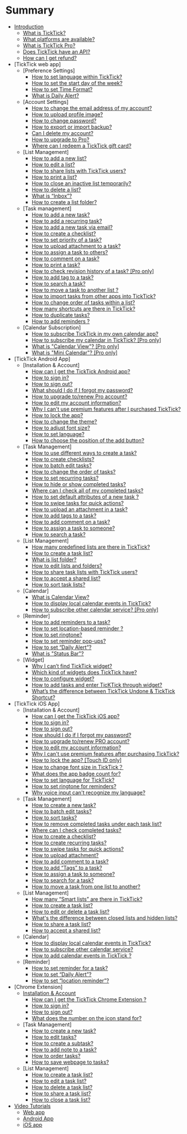 # Summary

* [Introduction](README.md)
   * [What is TickTick?](what_is_ticktick.md)
   * [What platforms are available?](which_device_is_needed_to_use_ticktick.md)
   * [What is TickTick Pro?](is_ticktick_free.md)
   * [Does TickTick have an API?](does_ticktick_have_an_api.md)
   * [How can I get refund?](how_can_i_get_refund.md)
* [TickTick web app]
   * [Preference Settings]
       * [How to set language within TickTick?](how_to_set_language_in_ticktick.md)
       * [How to set the start day of the week?](ticktick_web_app/how_to_set_the_start_of_week.md)
       * [How to set Time Format?](ticktick_web_app/how_to_set_time_format.md)
       * [What is Daily Alert?](ticktick_web_app/how_to_set_daily_alert_time.md)
   * [Account Settings]
       * [How to change the email address of my account?](ticktick_web_app/how_to_change_the_email_address_of_your_account.md)
       * [How to upload profile image?](ticktick_web_app/how_to_upload_your_profile_image.md)
       * [How to change password?](ticktick_web_app/how_to_change_password.md)
       * [How to export or import backup?](ticktick_web_app/how_to_generate_and_import_backups.md)
       * [Can I delete my account?](ticktick_web_app/how_to_delete_your_account.md)
       * [How to upgrade to Pro?](ticktick_web_app/how_to_upgrade_to_pro.md)
       * [Where can I redeem a TickTick gift card?](ticktick_web_app/where_can_i_redeem_a_ticktick_gift_certificate.md)
   * [List Management]
       * [How to add a new list?](ticktick_web_app/how_to_add_a_new_list.md)
       * [How to edit a list?](ticktick_web_app/how_to_edit_lists.md)
       * [How to share lists with TickTick users?](ticktick_web_app/how_to_share_lists.md)
       * [How to print a list?](ticktick_web_app/how_to_print_a_list.md)
       * [How to close an inactive list temporarily?](ticktick_web_app/how_to_close_a_list.md)
       * [How to delete a list?](ticktick_web_app/how_to_delete_a_list.md)
       * [What is “Inbox”?](ticktick_web_app/what_is_inbox.md)
       * [How to create a list folder?](how_to_create_a_list_folder.md)
   * [Task management]
       * [How to add a new task?](ticktick_web_app/how_to_add_a_new_task.md)
       * [How to add a recurring task?](ticktick_web_app/how_to_add_a_recurring_task.md)
       * [How to add a new task via email?](ticktick_web_app/how_to_add_a_new_via_email.md)
       * [How to create a checklist?](ticktick_web_app/how_to_create_checklist.md)
       * [How to set priority of a task?](ticktick_web_app/how_to_set_priority_of_a_task.md)
       * [How to upload attachment to a task?](ticktick_web_app/how_to_upload_attachment_to_a_task.md)
       * [How to assign a task to others?](ticktick_web_app/how_to_assign_a_task_to_others.md)
       * [How to comment on a task?](ticktick_web_app/how_to_comment_on_a_task.md)
       * [How to print a task?](ticktick_web_app/how_to_print_a_task.md)
       * [How to check revision history of a task? [Pro only]](ticktick_web_app/how_to_check_revision_history_of_a_task.md)
       * [How to add tag to a task?](ticktick_web_app/how_to_add_tag_to_a_task.md)
       * [How to search a task?](ticktick_web_app/how_to_search_a_task.md)
       * [How to move a task to another list ?](ticktick_web_app/how_to_move_a_task_in_another_list.md)
       * [How to import tasks from other apps into TickTick?](ticktick_web_app/how_to_import_tasks_from_other_apps_into_ticktick.md)
       * [How to change order of tasks within a list?](ticktick_web_app/how_to_change_order_of_tasks.md)
       * [How many shortcuts are there in TickTick?](ticktick_web_app/how_many_shortcuts_are_there_in_ticktick.md)
       * [How to duplicate tasks?](how_to_duplicate_tasks.md)
       * [How to add reminders ?](how_to_add_reminders.md)
   * [Calendar Subscription]
       * [How to subscribe TickTick in my own calendar app?](ticktick_web_app/how_to_subscribe_ticktick_in_my_own_calendar_app.md)
       * [How to subscribe my calendar in TickTick? [Pro only]](ticktick_web_app/how_to_subscribe_my_calendar_in_ticktick.md)
       * [What is "Calendar View"? [Pro only]](ticktick_web_app/what_is_calendar_view.md)
       * [What is "Mini Calendar"? [Pro only]](ticktick_web_app/what_is_mini_calendar.md)
* [TickTick Android App]
   * [Installation & Account]
       * [How can I get the TickTick Android app?](android_app/1_how_can_i_get_the_ticktick_android_app.md)
       * [How to sign in?](android_app/2_how_to_sign_in.md)
       * [How to sign out?](android_app/3_how_to_sign_out.md)
       * [What should I do if I forgot my password?](android_app/4_how_should_i_do_if_i_forgot_my_password.md)
       * [How to upgrade to/renew Pro account?](android_app/5_how_to_upgrade_torenew_pro_account.md)
       * [How to edit my account information?](android_app/how_to_edit_my_account_information.md)
       * [Why I can't use premium features after I purchased TickTick?](android_app/how_should_i_do_if_i_still_cant_use_premium_features_after_i_purchase_ticktick.md)
       * [How to lock the app?](android_app/6_how_to_lock_the_app.md)
       * [How to change the theme?](android_app/7_how_to_choose_app_theme.md)
       * [How to adjust font size?](android_app/how_to_change_font_size.md)
       * [How to set language?](how_to_set_language.md)
       * [How to choose the position of the add button?](how_to_choose_the_position_of_the_+_button.md)
   * [Task Management]
       * [How to use different ways to create a task?](android_app/1_how_to_create_a_new_task.md)
       * [How to create checklists?](android_app/how_to_create_checklists_in_a_subtask.md)
       * [How to batch edit tasks?](android_app/2_how_to_batch_edit_tasks.md)
       * [How to change the order of tasks?](android_app/3_how_to_change_the_order_of_tasks.md)
       * [How to set recurring tasks?](android_app/how_to_set_recurring_tasks.md)
       * [How to hide or show completed tasks?](android_app/4_how_to_archive_tasks.md)
       * [Where can I check all of my completed tasks?](android_app/11_how_to_check_completed_tasks.md)
       * [How to set default attributes of a new task ?](android_app/7_how_to_set_default_due_date_for_new_task.md)
       * [How to swipe tasks for quick actions?](android_app/8_how_to_swipe_tasks_for_quick_actions.md)
       * [How to upload an attachment in a task?](android_app/10_how_to_upload_attachment.md)
       * [How to add tags to a task?](android_app/12_how_to_add_tags_to_a_task.md)
       * [How to add comment on a task?](android_app/13how_to_add_comment_on_a_task.md)
       * [How to assign a task to someone?](android_app/how_to_assign_a_task_list.md)
       * [How to search a task?](android_app/how_to_search_a_task.md)
   * [List Management]
       * [How many predefined lists are there in TickTick?](android_app/how_many_default_lists_are_there_in_ticktick.md)
       * [How to create a task list?](android_app/1_how_to_create_a_task_list.md)
       * [What is list folder?](how_to_create_list_folders.md)
       * [How to edit lists and folders?](android_app/2_how_to_editrenamedelete_a_task_list.md)
       * [How to share task lists with TickTick users?](android_app/4_how_to_share_a_task_list.md)
       * [How to accept a shared list?](android_app/how_to_accept_lists_from_others.md)
       * [How to sort task lists?](android_app/5_how_to_change_the_order_of_task_lists.md)
   * [Calendar]
       * [What is Calendar View?](what_is_calendar_view.md)
       * [How to display local calendar events in TickTick?](android_app/1_how_to_display_local_calendar_events_in_ticktick.md)
       * [How to subscribe other calendar service? [Pro only]](android_app/3_how_to_subscribe_other_calendar_service.md)
   * [Reminder]
       * [How to add reminders to a task?](android_app/1_how_to_set_due_date_&_reminder_for_a_task.md)
       * [How to set location-based reminder ?](android_app/3_how_to_set_location_reminder.md)
       * [How to set ringtone?](android_app/6_how_to_change_the_ringtone.md)
       * [How to set reminder pop-ups?](android_app/4_how_should_i_do_if_i_dont_want_the_reminder_pop-up.md)
       * [How to set “Daily Alert”?](android_app/7_how_to_set_daily_alert.md)
       * [What is "Status Bar"?](android_app/8_how_to_enable_reminder_in_status_bar.md)
   * [Widget]
       * [Why I can’t find TickTick widget?](android_app/1_why_i_cant_find_ticktick_widget.md)
       * [Which kind of widgets does TickTick have?](android_app/2_which_kind_of_widgets_does_ticktick_have.md)
       * [How to configure widget?](android_app/3_how_to_configure_widget.md)
       * [How to add tasks and enter TicKTick through widget?](android_app/how_to_add_tasks_and_enter_ticktick_through_widget.md)
       * [What’s the difference between TickTick Undone & TickTick Shortcut?](whats_the_difference_between_ticktick_undone_&_ticktick_shortcut.md)
* [TickTick iOS App]
   * [Installation & Account]
       * [How can I get the TickTick iOS app?](ios_app/1_how_can_i_get_the_ticktick_iphone_app.md)
       * [How to sign in?](ios_app/2_how_to_sign_in.md)
       * [How to sign out?](ios_app/3_how_to_sign_out.md)
       * [How should I do if I forgot my password?](ios_app/4_how_should_i_do_if_i_forgot_my_password.md)
       * [How to upgrade to/renew PRO account?](ios_app/5_how_to_upgrade_torenew_pro_account.md)
       * [How to edit my account information?](ios_app/how_to_edit_my_account_information.md)
       * [Why I can't use premium features after purchasing TickTick?](ios_app/how_should_i_do_if_i_still_cant_use_premium_features_after_i_purchase_ticktick.md)
       * [How to lock the app? [Touch ID only]](ios_app/how_to_lock_the_app.md)
       * [How to change font size in TickTick？](ios_app/how_to_change_language_and_font_size_in_ticktick.md)
       * [What does the app badge count for?](ios_app/what_does_the_app_badge_count_for.md)
       * [How to set language for TickTick?](how_to_set_language_for_ticktick.md)
       * [How to set ringtone for reminders?](how_to_set_ringtone_for_reminders.md)
       * [Why voice input can't recognize my language?](why_voice_input_cant_recognize_my_language.md)
   * [Task Management]
       * [How to create a new task?](ios_app/1_how_to_create_a_new_task.md)
       * [How to batch edit tasks?](ios_app/2_how_to_batch_edit_tasks.md)
       * [How to sort tasks?](ios_app/3_how_to_change_the_order_of_tasks.md)
       * [How to remove completed tasks under each task list?](ios_app/4_how_to_archive_tasks.md)
       * [Where can I check completed tasks?](ios_app/how_can_i_check_completed_tasks.md)
       * [How to create a checklist?](ios_app/5_how_to_create_checklist.md)
       * [How to create recurring tasks?](ios_app/how_to_create_recurring_tasks.md)
       * [How to swipe tasks for quick actions?](ios_app/6_how_to_swipe_tasks_for_quick_actions.md)
       * [How to upload attachment?](ios_app/7_how_to_upload_attachment.md)
       * [How to add comment to a task?](ios_app/8_how_to_add_comment_to_a_task.md)
       * [How to add “Tags” to a task?](ios_app/9how_to_add_tags_to_a_task.md)
       * [How to assign a task to someone?](ios_app/how_to_assign_tasks_to_others.md)
       * [How to search for a task?](ios_app/how_to_search_for_a_task.md)
       * [How to move a task from one list to another?](how_to_move_a_task_from_one_list_to_another.md)
   * [List Management]
       * [How many “Smart lists” are there in TickTick?](ios_app/how_many_default_lists_are_there_in_ticktick.md)
       * [How to create a task list?](ios_app/1_how_to_create_a_task_list.md)
       * [How to edit or delete a task list?](ios_app/2_how_to_editrenamedelete_a_task_list.md)
       * [What's the difference between closed lists and hidden lists?](ios_app/3_how_to_close_a_task_list.md)
       * [How to share a task list?](ios_app/4_how_to_share_a_task_list.md)
       * [How to accept a shared list?](ios_app/how_to_accept_a_shared_list.md)
   * [Calendar]
       * [How to display local calendar events in TickTick?](ios_app/1_how_to_display_local_calendar_events_in_ticktick.md)
       * [How to subscribe other calendar service?](ios_app/3_how_to_subscribe_other_calendar_service.md)
       * [How to add calendar events in TickTick ?](ios_app/2_how_to_add_calendar_events_in_ticktick.md)
   * [Reminder]
       * [How to set reminder for a task?](ios_app/1_how_to_set_due_date_&_reminder_for_a_task.md)
       * [How to set “Daily Alert”?](ios_app/4_how_to_set_daily_alert.md)
       * [How to set “location reminder”?](ios_app/5_how_to_set_location_reminder.md)
* [Chrome Extension]
   * [Installation & Account](chrome_extension_app/installation_&_account.md)
       * [How can I get the TickTick Chrome Extension ?](chrome_extension_app/1_how_can_i_get_the_ticktick_chrome_extension_app.md)
       * [How to sign in?](chrome_extension_app/2_how_to_sign_in.md)
       * [How to sign out?](chrome_extension_app/3_how_to_sign_out.md)
       * [What does the number on the icon stand for?](chrome_extension_app/4_what_does_the_number_on_the_icon_stand_for.md)
   * [Task Management]
       * [How to create a new task?](chrome_extension_app/1_how_to_create_a_new_task.md)
       * [How to edit tasks?](chrome_extension_app/2_how_to_edit_tasks.md)
       * [How to create a subtask?](chrome_extension_app/3_how_to_create_a_subtask.md)
       * [How to add note to a task?](chrome_extension_app/4_how_to_add_note_to_a_task.md)
       * [How to order tasks?](chrome_extension_app/5_how_to_order_tasks.md)
       * [How to save webpage to tasks?](chrome_extension_app/6_how_to_save_webpage_to_tasks.md)
   * [List Management]
       * [How to create a task list?](chrome_extension_app/1_how_to_create_a_task_list.md)
       * [How to edit a task list?](chrome_extension_app/2_how_to_edit_a_task_list.md)
       * [How to delete a task list?](chrome_extension_app/3_how_to_delete_a_task_list.md)
       * [How to share a task list?](chrome_extension_app/4_how_to_share_a_task_list.md)
       * [How to close a task list?](chrome_extension_app/5_how_to_close_a_task_list.md)
* [Video Tutorials](video_tutorials/README.md)
   * [Web app](video_tutorials/web_app.md)
   * [Android App](video_tutorials/android_app.md)
   * [iOS app](video_tutorials/ios_app.md)


